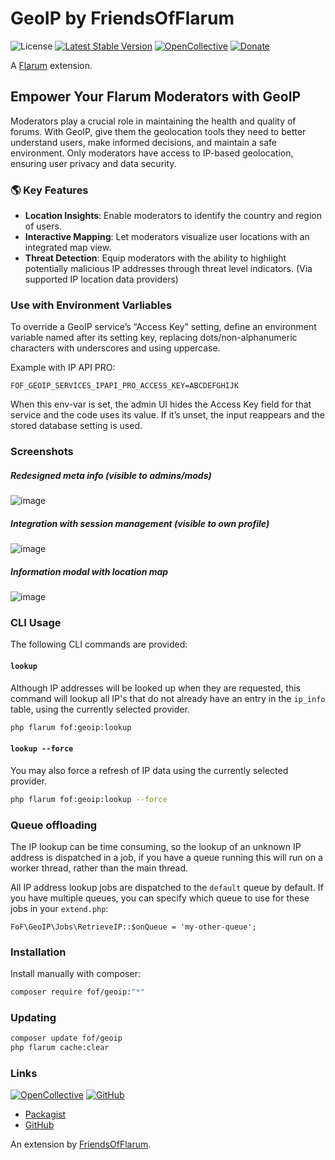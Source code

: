 # GeoIP by FriendsOfFlarum

![License](https://img.shields.io/badge/license-MIT-blue.svg) [![Latest Stable Version](https://img.shields.io/packagist/v/fof/geoip.svg)](https://packagist.org/packages/fof/geoip) [![OpenCollective](https://img.shields.io/badge/opencollective-fof-blue.svg)](https://opencollective.com/fof/donate)  [![Donate](https://img.shields.io/badge/donate-datitisev-important.svg)](https://datitisev.me/donate)

A [Flarum](http://flarum.org) extension.

## Empower Your Flarum Moderators with GeoIP

Moderators play a crucial role in maintaining the health and quality of forums. With GeoIP, give them the geolocation tools they need to better understand users, make informed decisions, and maintain a safe environment. Only moderators have access to IP-based geolocation, ensuring user privacy and data security.

### 🌎 Key Features
- **Location Insights**: Enable moderators to identify the country and region of users.
- **Interactive Mapping**: Let moderators visualize user locations with an integrated map view.
- **Threat Detection**: Equip moderators with the ability to highlight potentially malicious IP addresses through threat level indicators. (Via supported IP location data providers)

### Use with Environment Varliables
To override a GeoIP service’s “Access Key” setting, define an environment variable named after its setting key, replacing dots/non-alphanumeric characters with underscores and using uppercase.

Example with IP API PRO:

`FOF_GEOIP_SERVICES_IPAPI_PRO_ACCESS_KEY=ABCDEFGHIJK`

When this env-var is set, the admin UI hides the Access Key field for that service and the code uses its value. If it’s unset, the input reappears and the stored database setting is used.

### Screenshots
##### Redesigned meta info (visible to admins/mods)
![image](https://user-images.githubusercontent.com/16573496/269216977-b8814964-dfe7-4af9-b519-628506fbc109.png)

##### Integration with session management (visible to own profile)
![image](https://user-images.githubusercontent.com/16573496/269137486-b13008fa-a47b-4909-9e9e-d5d2eaa180d4.png)

##### Information modal with location map
![image](https://user-images.githubusercontent.com/16573496/269137411-ae7657f1-38b5-46ba-9bd7-df802696a882.png)

### CLI Usage

The following CLI commands are provided:

#### `lookup`

Although IP addresses will be looked up when they are requested, this command will lookup all IP's that do not already have an entry in the `ip_info` table, using the currently selected provider.

```sh
php flarum fof:geoip:lookup
```

#### `lookup --force`

You may also force a refresh of IP data using the currently selected provider.

```sh
php flarum fof:geoip:lookup --force
```

### Queue offloading

The IP lookup can be time consuming, so the lookup of an unknown IP address is dispatched in a job, if you have a queue running this will run on a worker thread, rather than the main thread.

All IP address lookup jobs are dispatched to the `default` queue by default. If you have multiple queues, you can specify which queue to use for these jobs in your `extend.php`:

```
FoF\GeoIP\Jobs\RetrieveIP::$onQueue = 'my-other-queue';
```

### Installation

Install manually with composer:

```sh
composer require fof/geoip:"*"
```

### Updating

```sh
composer update fof/geoip
php flarum cache:clear
```

### Links

[![OpenCollective](https://img.shields.io/badge/donate-friendsofflarum-44AEE5?style=for-the-badge&logo=open-collective)](https://opencollective.com/fof/donate) [![GitHub](https://img.shields.io/badge/donate-datitisev-ea4aaa?style=for-the-badge&logo=github)](https://datitisev.me/donate/github)

- [Packagist](https://packagist.org/packages/fof/geoip)
- [GitHub](https://github.com/FriendsOfFlarum/geoip)

An extension by [FriendsOfFlarum](https://github.com/FriendsOfFlarum).

